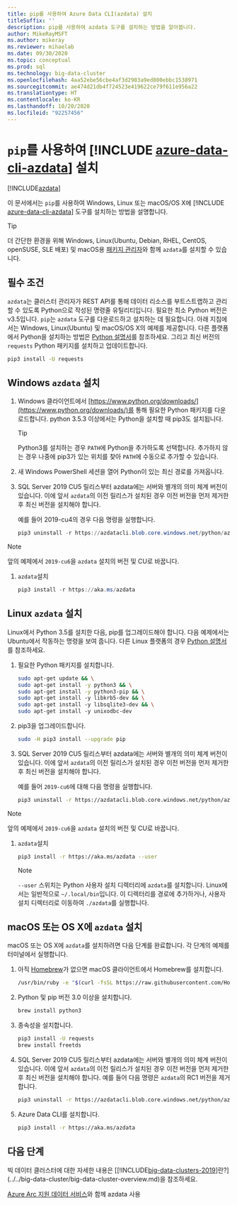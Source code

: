 ```yaml
---
title: pip를 사용하여 Azure Data CLI(azdata) 설치
titleSuffix: ''
description: pip를 사용하여 azdata 도구를 설치하는 방법을 알아봅니다.
author: MikeRayMSFT
ms.author: mikeray
ms.reviewer: mihaelab
ms.date: 09/30/2020
ms.topic: conceptual
ms.prod: sql
ms.technology: big-data-cluster
ms.openlocfilehash: 4aa52ebe56cbe4af3d2983a9ed800ebbc1538971
ms.sourcegitcommit: ae474d21db4f724523e419622ce79f611e956a22
ms.translationtype: HT
ms.contentlocale: ko-KR
ms.lasthandoff: 10/20/2020
ms.locfileid: "92257456"
---
```

# <a name="install-azure-data-cli-azdata-with-pip"></a>`pip`를 사용하여 [!INCLUDE [azure-data-cli-azdata](../../includes/azure-data-cli-azdata.md)] 설치

[!INCLUDE[azdata](../../includes/applies-to-version/azdata.md)]

이 문서에서는 `pip`를 사용하여 Windows, Linux 또는 macOS/OS X에 [!INCLUDE [azure-data-cli-azdata](../../includes/azure-data-cli-azdata.md)] 도구를 설치하는 방법을 설명합니다.

> [!TIP]
> 더 간단한 환경을 위해 Windows, Linux(Ubuntu, Debian, RHEL, CentOS, openSUSE, SLE 배포) 및 macOS용 [패키지 관리자](./deploy-install-azdata.md)와 함께 `azdata`를 설치할 수 있습니다.

## <a name="prerequisites"></a><a id="prerequisites"></a> 필수 조건

`azdata`는 클러스터 관리자가 REST API를 통해 데이터 리소스를 부트스트랩하고 관리할 수 있도록 Python으로 작성된 명령줄 유틸리티입니다. 필요한 최소 Python 버전은 v3.5입니다. `pip`는 `azdata` 도구를 다운로드하고 설치하는 데 필요합니다. 아래 지침에서는 Windows, Linux(Ubuntu) 및 macOS/OS X의 예제를 제공합니다. 다른 플랫폼에서 Python을 설치하는 방법은 [Python 설명서](https://wiki.python.org/moin/BeginnersGuide/Download)를 참조하세요. 그리고 최신 버전의 `requests` Python 패키지를 설치하고 업데이트합니다.

```bash
pip3 install -U requests
```

## <a name="windows-azdata-installation"></a><a id="windows"></a> Windows `azdata` 설치

1. Windows 클라이언트에서 [https://www.python.org/downloads/](https://www.python.org/downloads/)를 통해 필요한 Python 패키지를 다운로드합니다. python 3.5.3 이상에서는 Python을 설치할 때 pip3도 설치됩니다.

   > [!TIP]
   > Python3를 설치하는 경우 `PATH`에 Python을 추가하도록 선택합니다. 추가하지 않는 경우 나중에 pip3가 있는 위치를 찾아 `PATH`에 수동으로 추가할 수 있습니다.

1. 새 Windows PowerShell 세션을 열어 Python이 있는 최신 경로를 가져옵니다.

1. SQL Server 2019 CU5 릴리스부터 azdata에는 서버와 별개의 의미 체계 버전이 있습니다. 이에 앞서 `azdata`의 이전 릴리스가 설치된 경우 이전 버전을 먼저 제거한 후 최신 버전을 설치해야 합니다.

   예를 들어 2019-cu4의 경우 다음 명령을 실행합니다.

   ```powershell
   pip3 uninstall -r https://azdatacli.blob.core.windows.net/python/azdata/2019-cu4/requirements.txt
   ```

  > [!NOTE]
  > 앞의 예제에서 `2019-cu6`을 `azdata` 설치의 버전 및 CU로 바꿉니다. 

1. `azdata`설치

   ```powershell
   pip3 install -r https://aka.ms/azdata
   ```

## <a name="linux-azdata-installation"></a><a id="linux"></a> Linux `azdata` 설치

Linux에서 Python 3.5를 설치한 다음, pip를 업그레이드해야 합니다. 다음 예제에서는 Ubuntu에서 작동하는 명령을 보여 줍니다. 다른 Linux 플랫폼의 경우 [Python 설명서](https://wiki.python.org/moin/BeginnersGuide/Download)를 참조하세요.

1. 필요한 Python 패키지를 설치합니다.

   ```bash
   sudo apt-get update && \
   sudo apt-get install -y python3 && \
   sudo apt-get install -y python3-pip && \
   sudo apt-get install -y libkrb5-dev && \
   sudo apt-get install -y libsqlite3-dev && \
   sudo apt-get install -y unixodbc-dev
   ```

1. pip3을 업그레이드합니다.

   ```bash
   sudo -H pip3 install --upgrade pip
   ```

1. SQL Server 2019 CU5 릴리스부터 azdata에는 서버와 별개의 의미 체계 버전이 있습니다. 이에 앞서 `azdata`의 이전 릴리스가 설치된 경우 이전 버전을 먼저 제거한 후 최신 버전을 설치해야 합니다.

   예를 들어 `2019-cu6`에 대해 다음 명령을 실행합니다.

   ```bash
   pip3 uninstall -r https://azdatacli.blob.core.windows.net/python/azdata/2019-cu6/requirements.txt
   ```

  > [!NOTE]
  > 앞의 예제에서 `2019-cu6`을 `azdata` 설치의 버전 및 CU로 바꿉니다.

1. `azdata`설치

   ```bash
   pip3 install -r https://aka.ms/azdata --user
   ```

   > [!NOTE]
   > `--user` 스위치는 Python 사용자 설치 디렉터리에 `azdata`를 설치합니다. Linux에서는 일반적으로 `~/.local/bin`입니다. 이 디렉터리를 경로에 추가하거나, 사용자 설치 디렉터리로 이동하여 `./azdata`를 실행합니다.

## <a name="install-azdata-on-macos-or-os-x"></a><a id="macOSX"></a> macOS 또는 OS X에 `azdata` 설치

macOS 또는 OS X에 `azdata`를 설치하려면 다음 단계를 완료합니다. 각 단계의 예제를 터미널에서 실행합니다.

1. 아직 [Homebrew](https://brew.sh)가 없으면 macOS 클라이언트에서 Homebrew를 설치합니다.

   ```bash
   /usr/bin/ruby -e "$(curl -fsSL https://raw.githubusercontent.com/Homebrew/install/master/install)"
   ```

1. Python 및 pip 버전 3.0 이상을 설치합니다.

   ```bash
   brew install python3
   ```

1. 종속성을 설치합니다.

   ```bash
   pip3 install -U requests
   brew install freetds
   ```

1. SQL Server 2019 CU5 릴리스부터 azdata에는 서버와 별개의 의미 체계 버전이 있습니다. 이에 앞서 `azdata`의 이전 릴리스가 설치된 경우 이전 버전을 먼저 제거한 후 최신 버전을 설치해야 합니다. 예를 들어 다음 명령은 `azdata`의 RC1 버전을 제거합니다.

   ```bash
   pip3 uninstall -r https://azdatacli.blob.core.windows.net/python/azdata/2019-rc1/requirements.txt
   ```

1. Azure Data CLI를 설치합니다.

   ```bash
   pip3 install -r https://aka.ms/azdata
   ```

## <a name="next-steps"></a>다음 단계

빅 데이터 클러스터에 대한 자세한 내용은 [[!INCLUDE[big-data-clusters-2019](../../includes/ssbigdataclusters-ver15.md)]란?](../../big-data-cluster/big-data-cluster-overview.md)을 참조하세요.

[Azure Arc 지원 데이터 서비스](/azure/azure-arc/data/)와 함께 azdata 사용
